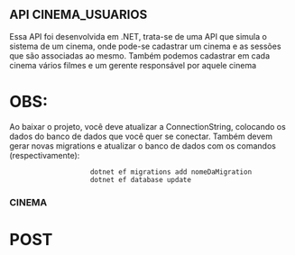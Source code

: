 ## API CINEMA_USUARIOS

Essa API foi desenvolvida em .NET, trata-se de uma API que simula o sistema de um cinema, onde pode-se cadastrar 
um cinema e as sessões que são associadas ao mesmo. Também podemos cadastrar em cada cinema vários filmes e um 
gerente responsável por aquele cinema 

# OBS: 

Ao baixar o projeto, você deve atualizar a ConnectionString, colocando os dados do banco de dados que você quer 
se conectar. Também devem gerar novas migrations e atualizar o banco de dados com os comandos (respectivamente):

                        dotnet ef migrations add nomeDaMigration
                        dotnet ef database update 

### CINEMA 

# POST 



